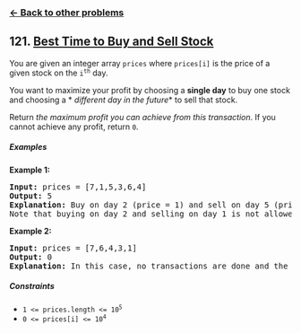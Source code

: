 ### [&#8592; Back to other problems](../../README.md)

## 121. [Best Time to Buy and Sell Stock](https://leetcode.com/problems/best-time-to-buy-and-sell-stock/)

You are given an integer array `prices` where `prices[i]` is the price of a given stock on the
<code>i<sup>th</sup></code> day.

You want to maximize your profit by choosing a **single day** to buy one stock and choosing a *
*different day in the future** to sell that stock.

Return *the maximum profit you can achieve from this transaction*. If you cannot achieve any profit,
return `0`.

##### Examples

**Example 1:**

<pre>
<b>Input:</b> prices = [7,1,5,3,6,4]
<b>Output:</b> 5
<b>Explanation:</b> Buy on day 2 (price = 1) and sell on day 5 (price = 6), profit = 6-1 = 5.
Note that buying on day 2 and selling on day 1 is not allowed because you must buy before you sell.
</pre>

**Example 2:**

<pre>
<b>Input:</b> prices = [7,6,4,3,1]
<b>Output:</b> 0
<b>Explanation:</b> In this case, no transactions are done and the max profit = 0.
</pre>

##### Constraints

* <code>1 <= prices.length <= 10<sup>5</sup></code>
* <code>0 <= prices[i] <= 10<sup>4</sup></code>
